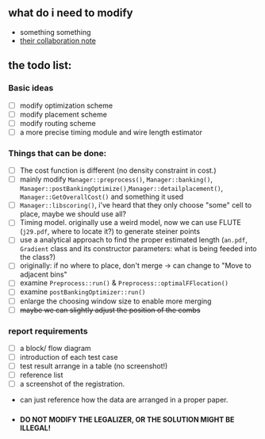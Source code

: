 ## what do i need to modify
* something something
* [their collaboration note](https://hackmd.io/@coherent17/Hk1CdKACa#Taskflow-Simple-Usage-amp-Install)
## the todo list:
### Basic ideas
- [ ] modify optimization scheme
- [ ] modify placement scheme
- [ ] modify routing scheme
- [ ] a more precise timing module and wire length estimator
### Things that can be done:
- [ ] The cost function is different (no density constraint in cost.)
- [ ] mainly modify `Manager::preprocess()`, `Manager::banking()`, `Manager::postBankingOptimize()`,`Manager::detailplacement()`, `Manager::GetOverallCost()` and something it used
- [ ] `Manager::libscoring()`, i've heard that they only choose "some" cell to place, maybe we should use all?
- [ ] Timing model. originally use a weird model, now we can use FLUTE (`j29.pdf`, where to locate it?) to generate steiner points
- [ ] use a analytical approach to find the proper estimated length (`an.pdf`, `Gradient` class and its constructor parameters: what is being feeded into the class?)
- [ ] originally: if no where to place, don't merge -> can change to "Move to adjacent bins"
- [ ] examine `Preprocess::run()` & `Preprocess::optimalFFlocation()`
- [ ] examine `postBankingOptimizer::run()`
- [ ] enlarge the choosing window size to enable more merging
- [ ] ~~maybe we can slightly adjust the position of the combs~~
### report requirements
- [ ] a block/ flow diagram
- [ ] introduction of each test case
- [ ] test result arrange in a table (no screenshot!)
- [ ] reference list
- [ ] a screenshot of the registration.
- can just reference how the data are arranged in a proper paper.
### 
- **DO NOT MODIFY THE LEGALIZER, OR THE SOLUTION MIGHT BE ILLEGAL!**